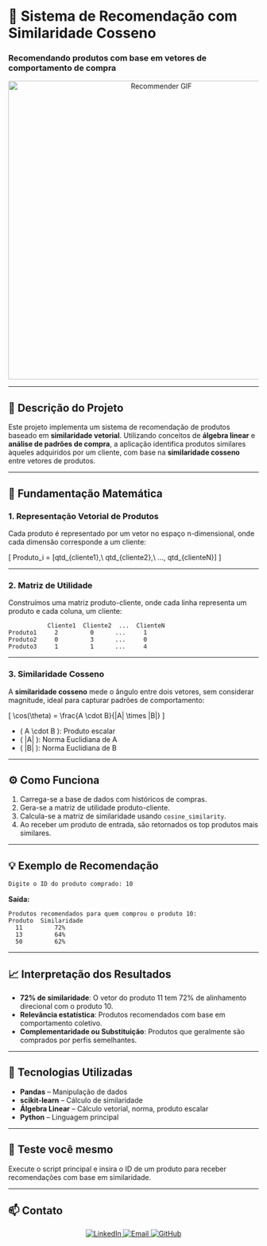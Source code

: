 
# 🔗 Sistema de Recomendação com Similaridade Cosseno  
### Recomendando produtos com base em vetores de comportamento de compra

<p align="center">
  <img src="https://miro.medium.com/v2/resize:fit:1400/1*G5eDcA1vMpGg2s0gN4tX4g.gif" width="600" alt="Recommender GIF"/>
</p>

---

## 📌 Descrição do Projeto

Este projeto implementa um sistema de recomendação de produtos baseado em **similaridade vetorial**. Utilizando conceitos de **álgebra linear** e **análise de padrões de compra**, a aplicação identifica produtos similares àqueles adquiridos por um cliente, com base na **similaridade cosseno** entre vetores de produtos.

---

## 🧠 Fundamentação Matemática

### 1. Representação Vetorial de Produtos  
Cada produto é representado por um vetor no espaço n-dimensional, onde cada dimensão corresponde a um cliente:

\[
Produto_i = [qtd_{cliente1},\ qtd_{cliente2},\ ..., qtd_{clienteN}]
\]

---

### 2. Matriz de Utilidade  
Construímos uma matriz produto-cliente, onde cada linha representa um produto e cada coluna, um cliente:

```
           Cliente1  Cliente2  ...  ClienteN
Produto1     2         0      ...     1
Produto2     0         3      ...     0
Produto3     1         1      ...     4
```

---

### 3. Similaridade Cosseno  

A **similaridade cosseno** mede o ângulo entre dois vetores, sem considerar magnitude, ideal para capturar padrões de comportamento:

\[
\cos(\theta) = \frac{A \cdot B}{\|A\| \times \|B\|}
\]

- \( A \cdot B \): Produto escalar  
- \( \|A\| \): Norma Euclidiana de A  
- \( \|B\| \): Norma Euclidiana de B


---

## ⚙️ Como Funciona

1. Carrega-se a base de dados com históricos de compras.
2. Gera-se a matriz de utilidade produto-cliente.
3. Calcula-se a matriz de similaridade usando `cosine_similarity`.
4. Ao receber um produto de entrada, são retornados os top produtos mais similares.

---

## 💡 Exemplo de Recomendação

```bash
Digite o ID do produto comprado: 10
```

**Saída:**
```
Produtos recomendados para quem comprou o produto 10:
Produto  Similaridade
  11         72%
  13         64%
  50         62%
```

---

## 📈 Interpretação dos Resultados

- **72% de similaridade**: O vetor do produto 11 tem 72% de alinhamento direcional com o produto 10.
- **Relevância estatística**: Produtos recomendados com base em comportamento coletivo.
- **Complementaridade ou Substituição**: Produtos que geralmente são comprados por perfis semelhantes.

---

## 📂 Tecnologias Utilizadas

- **Pandas** – Manipulação de dados
- **scikit-learn** – Cálculo de similaridade
- **Álgebra Linear** – Cálculo vetorial, norma, produto escalar
- **Python** – Linguagem principal

---

## 🧪 Teste você mesmo

Execute o script principal e insira o ID de um produto para receber recomendações com base em similaridade.

---

## 📫 Contato

<p align="center">
  <a href="https://www.linkedin.com/in/gustavo-barbosa-868976236/">
    <img src="https://img.shields.io/badge/LinkedIn-0A66C2?style=for-the-badge&logo=linkedin&logoColor=white" alt="LinkedIn">
  </a>
  <a href="mailto:gustavobarbosa7744@gmail.com">
    <img src="https://img.shields.io/badge/Email-D14836?style=for-the-badge&logo=gmail&logoColor=white" alt="Email">
  </a>
  <a href="https://github.com/seu-usuario">
    <img src="https://img.shields.io/badge/GitHub-181717?style=for-the-badge&logo=github&logoColor=white" alt="GitHub">
  </a>
</p>
